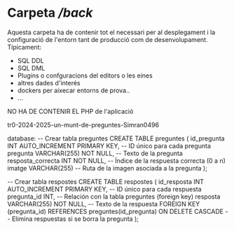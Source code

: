 # Carpeta _/back_

Aquesta carpeta ha de contenir tot el necessari per al desplegament i la configuració de l'entorn tant de producció com de desenvolupament.
Típicament:
 -  SQL DDL
 -  SQL DML
 -  Plugins o confguracions del editors o les eines
 -  altres dades d'interés
 -  dockers per aixecar entorns de prova..
 -  ...

NO HA DE CONTENIR EL PHP de l'aplicació

tr0-2024-2025-un-munt-de-preguntes-Simran0496

database:
-- Crear tabla preguntes
CREATE TABLE preguntes (
    id_pregunta INT AUTO_INCREMENT PRIMARY KEY,  -- ID único para cada pregunta
    pregunta VARCHAR(255) NOT NULL,              -- Texto de la pregunta
    resposta_correcta INT NOT NULL,              -- Índice de la respuesta correcta (0 a n)
    imatge VARCHAR(255)                          -- Ruta de la imagen asociada a la pregunta
);

-- Crear tabla respostes
CREATE TABLE respostes (
    id_resposta INT AUTO_INCREMENT PRIMARY KEY,  -- ID único para cada respuesta
    pregunta_id INT,                             -- Relación con la tabla preguntes (foreign key)
    resposta VARCHAR(255) NOT NULL,              -- Texto de la respuesta
        FOREIGN KEY (pregunta_id) 
        REFERENCES preguntes(id_pregunta)
        ON DELETE CASCADE                        -- Elimina respuestas si se borra la pregunta
);


